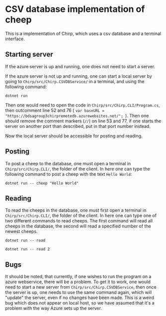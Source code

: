 ﻿# CSV database implementation of cheep
This is a implementation of Chirp, which uses a csv database and a terminal interface.

## Starting server
If the azure server is up and running, one does not need to start a server.

If the azure server is not up and running, one can start a local server by going to `Chirp/src/Chirp.CSVDBService/` in a terminal, and using the following command:

`dotnet run`

Then one would need to open the code in `Chirp/src/Chirp.CLI/Program.cs`, then outcomment line 52 and 76 ( `var baseURL = "https://bdsagroup3chirpremotedb.azurewebsites.net/"; `).
Then one should remove the comment markers (`//`) on line 53 and 77, if one starts the server on another port than described, put in that port number instead.

Now the local server should be accessible for posting and reading.

## Posting
To post a cheep to the database, one must open a terminal in `Chirp/src/Chirp.CLI/`, the folder of the client.
In here one can type the following command to post a cheep with the text `Hello World`:

`dotnet run -- cheep "Hello World"`

## Reading
To read the cheeps in the database, one must first open a terminal in `Chirp/src/Chirp.CLI/`, the folder of the client.
In here one can type one of two different commands to read cheeps. The first command will read all cheeps in the database,
the second will read a specified number of the newest cheeps.

`dotnet run -- read`

`dotnet run -- read 2`

## Bugs
It should be noted, that currently, if one wishes to run the program on a azure webservice, there will be a problem. 
To get it to work, one would need to start a new server from `Chirp/src/Chirp.CSVDBService`, then once the server is 
up, one needs to use the same command again, which will "update" the server, even if no changes have been made. This 
is a weird bug which does not appear on local host, so we have assumed that it's a problem with the way Azure sets up 
the server. 